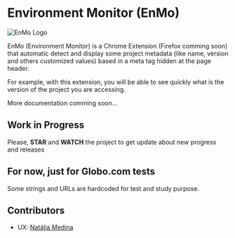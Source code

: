 # Environment Monitor (EnMo)

![EnMo Logo](https://raw.githubusercontent.com/rafaelbiriba/enmo/master/images/logo.png)

EnMo (Environment Monitor) is a Chrome Extension (Firefox comming soon) that automatic detect and display some project metadata (like name, version and others customized values) based in a meta tag hidden at the page header.

For example, with this extension, you will be able to see quickly what is the version of the project you are accessing.

More documentation comming soon...

## Work in Progress ##
Please, **STAR** and **WATCH** the project to get update about new progress and releases

## For now, just for Globo.com tests ##
Some strings and URLs are hardcoded for test and study purpose.

## Contributors

- UX: [Natália Medina](https://github.com/ntmedina)

